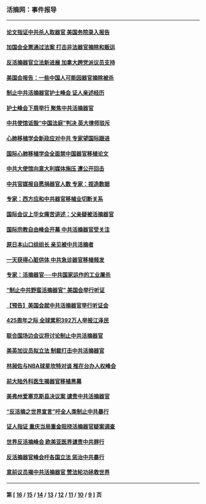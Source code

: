### 活摘网：事件报导
---
#### [论文指证中共杀人取器官 美国务院录入报告](../../pages/nf5877/n13999890.md?05240430) 
#### [加国会全票通过法案 打击非法器官摘除和贩运](../../pages/nf5877/n13884924.md?05240430) 
#### [反活摘器官立法新进展 加拿大跨党派议员支持](../../pages/nf5877/n13876061.md?05240430) 
#### [美国会报告：一些中国人可能因器官摘除被杀](../../pages/nf5877/n13867964.md?05240430) 
#### [制止中共活摘器官护士峰会 证人亲述经历](../../pages/nf5877/n13859007.md?05240430) 
#### [护士峰会下周举行 聚焦中共活摘器官](../../pages/nf5877/n13855418.md?05240430) 
#### [中共使馆诋毁“中国法庭”判决 英大律师驳斥](../../pages/nf5877/n13833945.md?05240430) 
#### [心肺移植学会新政应对中共 专家望国际跟进](../../pages/nf5877/n13829043.md?05240430) 
#### [国际心肺移植学会全面禁中国器官移植论文](../../pages/nf5877/n13827785.md?05240430) 
#### [中共大使馆向意大利媒体施压 遭公开回击](../../pages/nf5877/n13826038.md?05240430) 
#### [中共官媒报自愿捐器官人数 专家：捏造数据](../../pages/nf5877/n13814130.md?05240430) 
#### [专家：西方应和中共器官移植业切断关系](../../pages/nf5877/n13772828.md?05240430) 
#### [国际会议上华女痛苦讲述：父亲疑被活摘器官](../../pages/nf5877/n13771583.md?05240430) 
#### [国际宗教自由峰会开幕 中共活摘器官受关注](../../pages/nf5877/n13769995.md?05240430) 
#### [原日本山口组组长 亲见被中共活摘者](../../pages/nf5877/n13767360.md?05240430) 
#### [一天获得心脏供体 中共急诊器官移植频发](../../pages/nf5877/n13764689.md?05240430) 
#### [专家：活摘器官──中共国家运作的工业屠杀](../../pages/nf5877/n13761178.md?05240430) 
#### [“制止中共野蛮活摘器官” 美国会举行听证](../../pages/nf5877/n13735831.md?05240430) 
#### [【预告】美国会就中共活摘器官举行听证会](../../pages/nf5877/n13732843.md?05240430) 
#### [425周年之际 全球累积392万人举报江泽民](../../pages/nf5877/n13719232.md?05240430) 
#### [联合国场边会议将讨论制止中共活摘器官](../../pages/nf5877/n13656361.md?05240430) 
#### [美英加议员拟立法 制裁打击中共活摘器官](../../pages/nf5877/n13430251.md?05240430) 
#### [林昶佐与NBA球星坎特对谈 推在台办人权峰会](../../pages/nf5877/n13414467.md?05240430) 
#### [前大陆外科医生揭器官移植黑幕](../../pages/nf5877/n13401416.md?05240430) 
#### [美弗州爱塞克斯县决议案 谴责中共活摘器官](../../pages/nf5877/n13320919.md?05240430) 
#### [“反活摘之世界宣言”吁全人类制止中共暴行](../../pages/nf5877/n13259730.md?05240430) 
#### [证人指证 重庆当局重金阻挠活摘器官疑案调查](../../pages/nf5877/n13259127.md?05240430) 
#### [世界反活摘峰会 欧美亚医界谴责中共罪行](../../pages/nf5877/n13253550.md?05240430) 
#### [反活摘器官峰会吁各国立法 惩治中共暴行](../../pages/nf5877/n13245052.md?05240430) 
#### [意前议员揭中共活摘器官 赞法轮功拯救世界](../../pages/nf5877/n13203445.md?05240430) 

---
#### 第 [ [16](./16.md?05240430) / [15](./15.md?05240430) / [14](./14.md?05240430) / [13](./13.md?05240430) / [12](./12.md?05240430) / [11](./11.md?05240430) / [10](./10.md?05240430) / [9](./9.md?05240430) ] 页
